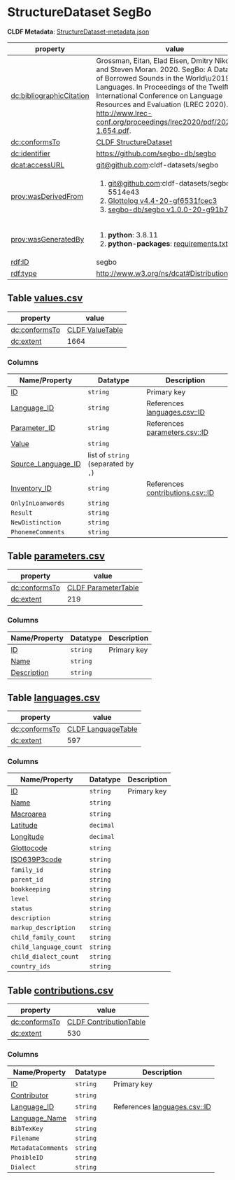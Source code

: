 <a name="ds-structuredatasetmetadatajson"> </a>

# StructureDataset SegBo

**CLDF Metadata**: [StructureDataset-metadata.json](./StructureDataset-metadata.json)

property | value
 --- | ---
[dc:bibliographicCitation](http://purl.org/dc/terms/bibliographicCitation) | Grossman, Eitan, Elad Eisen, Dmitry Nikolaev and Steven Moran. 2020. SegBo: A Database of Borrowed Sounds in the World\u2019s Languages. In Proceedings of the Twelfth International Conference on Language Resources and Evaluation (LREC 2020). Online: http://www.lrec-conf.org/proceedings/lrec2020/pdf/2020.lrec-1.654.pdf.
[dc:conformsTo](http://purl.org/dc/terms/conformsTo) | [CLDF StructureDataset](http://cldf.clld.org/v1.0/terms.rdf#StructureDataset)
[dc:identifier](http://purl.org/dc/terms/identifier) | https://github.com/segbo-db/segbo
[dcat:accessURL](http://www.w3.org/ns/dcat#accessURL) | git@github.com:cldf-datasets/segbo
[prov:wasDerivedFrom](http://www.w3.org/ns/prov#wasDerivedFrom) | <ol><li><a href="git@github.com:cldf-datasets/segbo/tree/5514e43">git@github.com:cldf-datasets/segbo 5514e43</a></li><li><a href="git@github.com:glottolog/glottolog/tree/f6531fcec3">Glottolog v4.4-20-gf6531fcec3</a></li><li><a href="https://github.com/segbo-db/segbo/tree/91b729a">segbo-db/segbo v1.0.0-20-g91b729a</a></li></ol>
[prov:wasGeneratedBy](http://www.w3.org/ns/prov#wasGeneratedBy) | <ol><li><strong>python</strong>: 3.8.11</li><li><strong>python-packages</strong>: <a href="./requirements.txt">requirements.txt</a></li></ol>
[rdf:ID](http://www.w3.org/1999/02/22-rdf-syntax-ns#ID) | segbo
[rdf:type](http://www.w3.org/1999/02/22-rdf-syntax-ns#type) | http://www.w3.org/ns/dcat#Distribution


## <a name="table-valuescsv"></a>Table [values.csv](./values.csv)

property | value
 --- | ---
[dc:conformsTo](http://purl.org/dc/terms/conformsTo) | [CLDF ValueTable](http://cldf.clld.org/v1.0/terms.rdf#ValueTable)
[dc:extent](http://purl.org/dc/terms/extent) | 1664


### Columns

Name/Property | Datatype | Description
 --- | --- | --- 
[ID](http://cldf.clld.org/v1.0/terms.rdf#id) | `string` | Primary key
[Language_ID](http://cldf.clld.org/v1.0/terms.rdf#languageReference) | `string` | References [languages.csv::ID](#table-languagescsv)
[Parameter_ID](http://cldf.clld.org/v1.0/terms.rdf#parameterReference) | `string` | References [parameters.csv::ID](#table-parameterscsv)
[Value](http://cldf.clld.org/v1.0/terms.rdf#value) | `string` | 
[Source_Language_ID](http://cldf.clld.org/v1.0/terms.rdf#glottocode) | list of `string` (separated by `,`) | 
[Inventory_ID](http://cldf.clld.org/v1.0/terms.rdf#contributionReference) | `string` | References [contributions.csv::ID](#table-contributionscsv)
`OnlyInLoanwords` | `string` | 
`Result` | `string` | 
`NewDistinction` | `string` | 
`PhonemeComments` | `string` | 

## <a name="table-parameterscsv"></a>Table [parameters.csv](./parameters.csv)

property | value
 --- | ---
[dc:conformsTo](http://purl.org/dc/terms/conformsTo) | [CLDF ParameterTable](http://cldf.clld.org/v1.0/terms.rdf#ParameterTable)
[dc:extent](http://purl.org/dc/terms/extent) | 219


### Columns

Name/Property | Datatype | Description
 --- | --- | --- 
[ID](http://cldf.clld.org/v1.0/terms.rdf#id) | `string` | Primary key
[Name](http://cldf.clld.org/v1.0/terms.rdf#name) | `string` | 
[Description](http://cldf.clld.org/v1.0/terms.rdf#description) | `string` | 

## <a name="table-languagescsv"></a>Table [languages.csv](./languages.csv)

property | value
 --- | ---
[dc:conformsTo](http://purl.org/dc/terms/conformsTo) | [CLDF LanguageTable](http://cldf.clld.org/v1.0/terms.rdf#LanguageTable)
[dc:extent](http://purl.org/dc/terms/extent) | 597


### Columns

Name/Property | Datatype | Description
 --- | --- | --- 
[ID](http://cldf.clld.org/v1.0/terms.rdf#id) | `string` | Primary key
[Name](http://cldf.clld.org/v1.0/terms.rdf#name) | `string` | 
[Macroarea](http://cldf.clld.org/v1.0/terms.rdf#macroarea) | `string` | 
[Latitude](http://cldf.clld.org/v1.0/terms.rdf#latitude) | `decimal` | 
[Longitude](http://cldf.clld.org/v1.0/terms.rdf#longitude) | `decimal` | 
[Glottocode](http://cldf.clld.org/v1.0/terms.rdf#glottocode) | `string` | 
[ISO639P3code](http://cldf.clld.org/v1.0/terms.rdf#iso639P3code) | `string` | 
`family_id` | `string` | 
`parent_id` | `string` | 
`bookkeeping` | `string` | 
`level` | `string` | 
`status` | `string` | 
`description` | `string` | 
`markup_description` | `string` | 
`child_family_count` | `string` | 
`child_language_count` | `string` | 
`child_dialect_count` | `string` | 
`country_ids` | `string` | 

## <a name="table-contributionscsv"></a>Table [contributions.csv](./contributions.csv)

property | value
 --- | ---
[dc:conformsTo](http://purl.org/dc/terms/conformsTo) | [CLDF ContributionTable](http://cldf.clld.org/v1.0/terms.rdf#ContributionTable)
[dc:extent](http://purl.org/dc/terms/extent) | 530


### Columns

Name/Property | Datatype | Description
 --- | --- | --- 
[ID](http://cldf.clld.org/v1.0/terms.rdf#id) | `string` | Primary key
[Contributor](http://cldf.clld.org/v1.0/terms.rdf#contributor) | `string` | 
[Language_ID](http://cldf.clld.org/v1.0/terms.rdf#languageReference) | `string` | References [languages.csv::ID](#table-languagescsv)
[Language_Name](http://cldf.clld.org/v1.0/terms.rdf#name) | `string` | 
`BibTexKey` | `string` | 
`Filename` | `string` | 
`MetadataComments` | `string` | 
`PhoibleID` | `string` | 
`Dialect` | `string` | 

